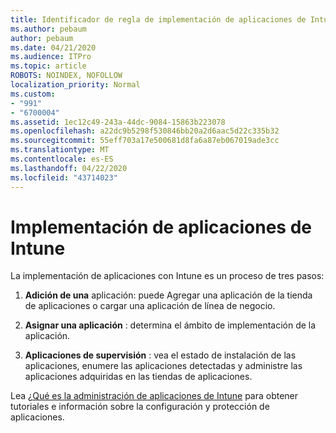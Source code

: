 ```yaml
---
title: Identificador de regla de implementación de aplicaciones de Intune 991
ms.author: pebaum
author: pebaum
ms.date: 04/21/2020
ms.audience: ITPro
ms.topic: article
ROBOTS: NOINDEX, NOFOLLOW
localization_priority: Normal
ms.custom:
- "991"
- "6700004"
ms.assetid: 1ec12c49-243a-44dc-9084-15863b223078
ms.openlocfilehash: a22dc9b5298f530846bb20a2d6aac5d22c335b32
ms.sourcegitcommit: 55eff703a17e500681d8fa6a87eb067019ade3cc
ms.translationtype: MT
ms.contentlocale: es-ES
ms.lasthandoff: 04/22/2020
ms.locfileid: "43714023"
---
```

# <a name="intune-app-deployment"></a>Implementación de aplicaciones de Intune

La implementación de aplicaciones con Intune es un proceso de tres pasos:
  
1. **Adición de una** aplicación: puede Agregar una aplicación de la tienda de aplicaciones o cargar una aplicación de línea de negocio.

2. **Asignar una aplicación** : determina el ámbito de implementación de la aplicación.

3. **Aplicaciones de supervisión** : vea el estado de instalación de las aplicaciones, enumere las aplicaciones detectadas y administre las aplicaciones adquiridas en las tiendas de aplicaciones.

Lea [¿Qué es la administración de aplicaciones de Intune](https://docs.microsoft.com/intune/app-management) para obtener tutoriales e información sobre la configuración y protección de aplicaciones.
  